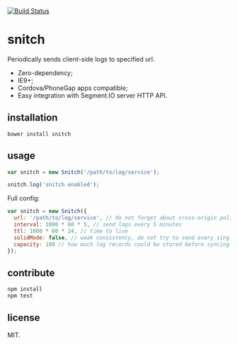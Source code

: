 [![Build Status](https://travis-ci.org/lastw/snitch.svg)](https://travis-ci.org/lastw/snitch)

# snitch

Periodically sends client-side logs to specified url.

- Zero-dependency;
- IE9+;
- Cordova/PhoneGap apps compatible;
- Easy integration with Segment.IO server HTTP API.

## installation

```
bower install snitch
```

## usage

```javascript
var snitch = new Snitch('/path/to/log/service');

snitch.log('snitch enabled');
```
Full config:

```javascript
var snitch = new Snitch({
  url: '/path/to/log/service', // do not forget about cross-origin policy
  interval: 1000 * 60 * 5, // send logs every 5 minutes
  ttl: 1000 * 60 * 24, // time to live
  solidMode: false, // weak consistency, do not try to send every single log
  capacity: 100 // how much log records could be stored before syncing to server
});
```
## contribute

```javascript
npm install
npm test
```

## license

MIT.
